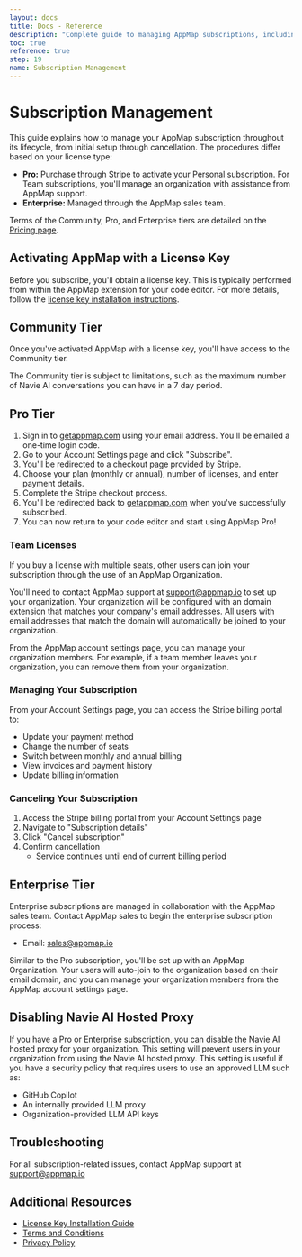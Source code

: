 ```yaml
---
layout: docs
title: Docs - Reference
description: "Complete guide to managing AppMap subscriptions, including how to subscribe, manage users, and unsubscribe for personal, team, and enterprise licenses."
toc: true
reference: true
step: 19
name: Subscription Management
---
```


# Subscription Management

This guide explains how to manage your AppMap subscription throughout its lifecycle, from initial setup through cancellation. The procedures differ based on your license type:

- **Pro:** Purchase through Stripe to activate your Personal subscription. For Team subscriptions, you'll manage an organization with 
   assistance from AppMap support.
- **Enterprise:** Managed through the AppMap sales team.

Terms of the Community, Pro, and Enterprise tiers are detailed on the [Pricing page](/pricing.html).

## Activating AppMap with a License Key

Before you subscribe, you'll obtain a license key. This is typically performed from within the AppMap extension for your code editor.
For more details, follow the [license key installation instructions](/docs/reference/license-key-install).

## Community Tier

Once you've activated AppMap with a license key, you'll have access to the Community tier. 

The Community tier is subject to limitations, such as the maximum number of Navie AI conversations you can have in a 7 day period.

## Pro Tier

1. Sign in to [getappmap.com](https://getappmap.com) using your email address. You'll be emailed a one-time login code.
2. Go to your Account Settings page and click "Subscribe".
3. You'll be redirected to a checkout page provided by Stripe.
4. Choose your plan (monthly or annual), number of licenses, and enter payment details.
5. Complete the Stripe checkout process.
6. You'll be redirected back to [getappmap.com](https://getappmap.com) when you've successfully subscribed.
7. You can now return to your code editor and start using AppMap Pro!

### Team Licenses

If you buy a license with multiple seats, other users can join your subscription through the use of an AppMap Organization.

You'll need to contact AppMap support at support@appmap.io to set up your organization. Your organization will be configured
with an domain extension that matches your company's email addresses. All users with email addresses that match the domain
will automatically be joined to your organization.

From the AppMap account settings page, you can manage your organization members. For example, if a team member leaves your organization, you can remove them from your organization.

### Managing Your Subscription

From your Account Settings page, you can access the Stripe billing portal to:

- Update your payment method
- Change the number of seats
- Switch between monthly and annual billing
- View invoices and payment history
- Update billing information

### Canceling Your Subscription

1. Access the Stripe billing portal from your Account Settings page
2. Navigate to "Subscription details"
3. Click "Cancel subscription"
4. Confirm cancellation
   - Service continues until end of current billing period

## Enterprise Tier

Enterprise subscriptions are managed in collaboration with the AppMap sales team. 
Contact AppMap sales to begin the enterprise subscription process:

- Email: [sales@appmap.io](mailto:sales@appmap.io)

Similar to the Pro subscription, you'll be set up with an AppMap Organization. Your users will auto-join to the organization based on their email domain, and you can manage your organization members from the AppMap account settings page.

## Disabling Navie AI Hosted Proxy

If you have a Pro or Enterprise subscription, you can disable the Navie AI hosted proxy for your organization. This setting will prevent
users in your organization from using the Navie AI hosted proxy. This setting is useful if you have a security policy that requires users
to use an approved LLM such as:

* GitHub Copilot
* An internally provided LLM proxy
* Organization-provided LLM API keys

## Troubleshooting

For all subscription-related issues, contact AppMap support at support@appmap.io

## Additional Resources

- [License Key Installation Guide](/docs/reference/license-key-install)
- [Terms and Conditions](/community/terms-and-conditions)
- [Privacy Policy](/community/privacy-policy)